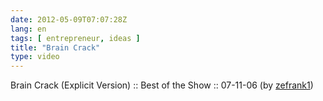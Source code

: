 ```yaml
---
date: 2012-05-09T07:07:28Z
lang: en
tags: [ entrepreneur, ideas ]
title: "Brain Crack"
type: video
---
```


Brain Crack (Explicit Version) :: Best of the Show :: 07-11-06 (by [zefrank1](http://www.youtube.com/watch?v=0sHCQWjTrJ8&feature=youtu.be))

